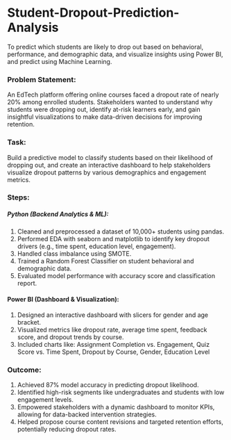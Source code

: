 # Student-Dropout-Prediction-Analysis
To predict which students are likely to drop out based on behavioral, performance, and demographic data, and visualize insights using Power BI, and predict using Machine Learning.

### Problem Statement:
An EdTech platform offering online courses faced a dropout rate of nearly 20% among enrolled students. Stakeholders wanted to understand why students were dropping out, identify at-risk learners early, and gain insightful visualizations to make data-driven decisions for improving retention.

### Task:
Build a predictive model to classify students based on their likelihood of dropping out, and create an interactive dashboard to help stakeholders visualize dropout patterns by various demographics and engagement metrics.

### Steps: 
##### Python (Backend Analytics & ML):
1. Cleaned and preprocessed a dataset of 10,000+ students using pandas.
2. Performed EDA with seaborn and matplotlib to identify key dropout drivers (e.g., time spent, education level, engagement).
3. Handled class imbalance using SMOTE.
4. Trained a Random Forest Classifier on student behavioral and demographic data.
5. Evaluated model performance with accuracy score and classification report.

#### Power BI (Dashboard & Visualization):
1. Designed an interactive dashboard with slicers for gender and age bracket.
2. Visualized metrics like dropout rate, average time spent, feedback score, and dropout trends by course.
3. Included charts like: Assignment Completion vs. Engagement, Quiz Score vs. Time Spent, Dropout by Course, Gender, Education Level

### Outcome:
1. Achieved 87% model accuracy in predicting dropout likelihood.
2. Identified high-risk segments like undergraduates and students with low engagement levels.
3. Empowered stakeholders with a dynamic dashboard to monitor KPIs, allowing for data-backed intervention strategies.
4. Helped propose course content revisions and targeted retention efforts, potentially reducing dropout rates.

